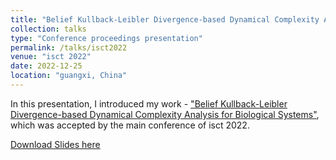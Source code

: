 ```yaml
---
title: "Belief Kullback-Leibler Divergence-based Dynamical Complexity Analysis for Biological Systems"
collection: talks
type: "Conference proceedings presentation"
permalink: /talks/isct2022
venue: "isct 2022"
date: 2022-12-25
location: "guangxi, China"
---
```


In this presentation, I introduced my work - ["Belief Kullback-Leibler Divergence-based Dynamical Complexity Analysis for Biological Systems"](https://langzhang2000.github.io/publications/isct2022), which was accepted by the main conference of isct 2022. 

[Download Slides here](https://langzhang2000.github.io/files/isct2022workshop.pdf)
